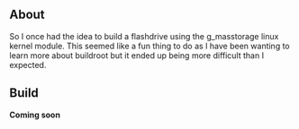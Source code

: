 ## About

So I once had the idea to build a flashdrive using the g_masstorage linux kernel module.
This seemed like a fun thing to do as I have been wanting to learn more about buildroot but it ended up being more difficult than I expected.

## Build

**Coming soon**
